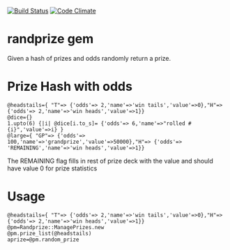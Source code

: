 [![Build Status](https://travis-ci.org/semdinsp/randprize.png)](https://travis-ci.org/semdinsp/randprize)
[![Code Climate](https://codeclimate.com/repos/524654d9c7f3a31b29038e3a/badges/58ed8386e3e6d266c7ac/gpa.png)](https://codeclimate.com/repos/524654d9c7f3a31b29038e3a/feed)

randprize gem
============

Given a hash of prizes and odds randomly return a prize.

Prize Hash with odds
=====================

    @headstails={ "T"=> {'odds'=> 2,'name'=>'win tails','value'=>0},"H"=> {'odds'=> 2,'name'=>'win heads','value'=>1}}
    @dice={}
    1.upto(6) {|i| @dice[i.to_s]= {'odds'=> 6,'name'=>"rolled #{i}",'value'=>i} }
    @large={ "GP"=> {'odds'=> 100,'name'=>'grandprize','value'=>50000},"H"=> {'odds'=> 'REMAINING','name'=>'win heads','value'=>1}}

The REMAINING flag fills in rest of prize deck with the value and should have value 0 for prize statistics

Usage
=======

    @headstails={ "T"=> {'odds'=> 2,'name'=>'win tails','value'=>0},"H"=> {'odds'=> 2,'name'=>'win heads','value'=>1}}
    @pm=Randprize::ManagePrizes.new
    @pm.prize_list(@headstails)
    aprize=@pm.random_prize
